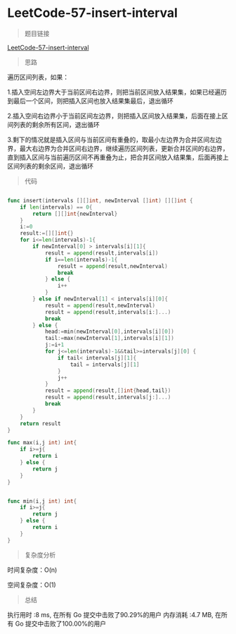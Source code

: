 # LeetCode-57-insert-interval

> 题目链接

[LeetCode-57-insert-interval](https://leetcode-cn.com/problems/insert-interval/)

> 思路

遍历区间列表，如果：

1.插入空间左边界大于当前区间右边界，则把当前区间放入结果集，如果已经遍历到最后一个区间，则把插入区间也放入结果集最后，退出循环

2.插入空间右边界小于当前区间左边界，则把插入区间放入结果集，后面在接上区间列表的剩余所有区间，退出循环

3.剩下的情况就是插入区间与当前区间有重叠的，取最小左边界为合并区间左边界，最大右边界为合并区间右边界，继续遍历区间列表，更新合并区间的右边界，直到插入区间与当前遍历区间不再重叠为止，把合并区间放入结果集，后面再接上区间列表的剩余区间，退出循环


> 代码

```go

func insert(intervals [][]int, newInterval []int) [][]int {
    if len(intervals) == 0{
        return [][]int{newInterval}
    }
    i:=0
    result:=[][]int{}
    for i<=len(intervals)-1{
        if newInterval[0] > intervals[i][1]{
            result = append(result,intervals[i])
            if i==len(intervals)-1{
                result = append(result,newInterval)
                break
            } else {
                i++
            }
        } else if newInterval[1] < intervals[i][0]{
            result = append(result,newInterval)
            result = append(result,intervals[i:]...)
            break
        } else {
            head:=min(newInterval[0],intervals[i][0])
            tail:=max(newInterval[1],intervals[i][1])
            j:=i+1
            for j<=len(intervals)-1&&tail>=intervals[j][0] {
                if tail< intervals[j][1]{
                    tail = intervals[j][1]
                }
                j++
            }
            result = append(result,[]int{head,tail})
            result = append(result,intervals[j:]...)
            break
        }
    }
    return result
}

func max(i,j int) int{
    if i>=j{
        return i
    } else {
        return j
    }
}


func min(i,j int) int{
    if i>=j{
        return j
    } else {
        return i
    }
}

```

> 复杂度分析

时间复杂度：O(n)

空间复杂度：O(1)

> 总结

执行用时 :8 ms, 在所有 Go 提交中击败了90.29%的用户
内存消耗 :4.7 MB, 在所有 Go 提交中击败了100.00%的用户

